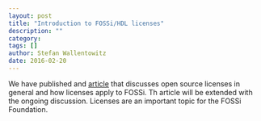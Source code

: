 ```yaml
---
layout: post
title: "Introduction to FOSSi/HDL licenses"
description: ""
category:
tags: []
author: Stefan Wallentowitz
date: 2016-02-20
---
```


We have published and [article](/licenses.html) that discusses open
source licenses in general and how licenses apply to FOSSi. Th article
will be extended with the ongoing discussion. Licenses are an
important topic for the FOSSi Foundation.
